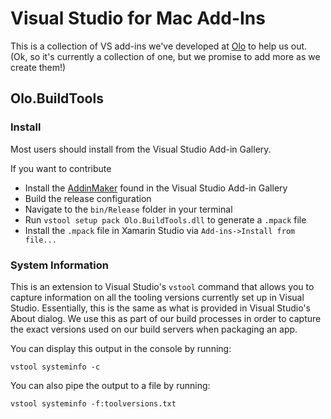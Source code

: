 # Visual Studio for Mac Add-Ins

This is a collection of VS add-ins we've developed at [Olo](http://olo.com) to help us out. (Ok, so it's currently a collection of one, but we promise to add more as we create them!)

## Olo.BuildTools

### Install

Most users should install from the Visual Studio Add-in Gallery. 

If you want to contribute
- Install the [AddinMaker](https://github.com/mhutch/MonoDevelop.AddinMaker) found in the Visual Studio Add-in Gallery 
- Build the release configuration
- Navigate to the `bin/Release` folder in your terminal 
- Run `vstool setup pack Olo.BuildTools.dll` to generate a `.mpack` file
- Install the `.mpack` file in Xamarin Studio via `Add-ins->Install from file...` 

### System Information

This is an extension to Visual Studio's `vstool` command that allows you to capture information on all the tooling versions currently set up in Visual Studio. Essentially, this is the same as what is provided in Visual Studio's About dialog. We use this as part of our build processes in order to capture the exact versions used on our build servers when packaging an app.

You can display this output in the console by running:

`vstool systeminfo -c`

You can also pipe the output to a file by running:

`vstool systeminfo -f:toolversions.txt`